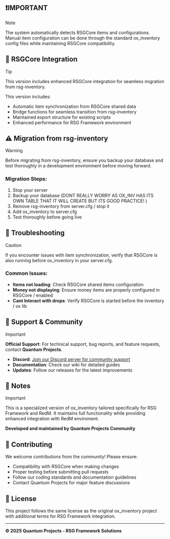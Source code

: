## ❗IMPORTANT
> [!NOTE]
> The system automatically detects RSGCore items and configurations. Manual item configuration can be done through the standard ox_inventory config files while maintaining RSGCore compatibility.

## 🔗 RSGCore Integration
> [!TIP]
> This version includes enhanced RSGCore integration for seamless migration from rsg-inventory.

This version includes:
- Automatic item synchronization from RSGCore shared data
- Bridge functions for seamless transition from rsg-inventory
- Maintained export structure for existing scripts
- Enhanced performance for RSG Framework environment

## ⚠️ Migration from rsg-inventory
> [!WARNING]
> Before migrating from rsg-inventory, ensure you backup your database and test thoroughly in a development environment before moving forward.

### Migration Steps:
1. Stop your server
2. Backup your database (DONT REALLY WORRY AS OX_INV HAS ITS OWN TABLE THAT IT WILL CREATE BUT ITS GOOD PRACTICE! )
3. Remove rsg-inventory from server.cfg / stop it
4. Add ox_inventory to server.cfg
5. Test thoroughly before going live

## 🐛 Troubleshooting
> [!CAUTION]
> If you encounter issues with item synchronization, verify that RSGCore is also running before ox_inventory in your server.cfg.

### Common Issues:
- **Items not loading**: Check RSGCore shared items configuration
- **Money not displaying**: Ensure money items are properly configured in RSGCore / enabled
- **Cant Interact with drops**: Verify RSGCore is started before the inventory / ox lib

## 💬 Support & Community
> [!IMPORTANT]
> **Official Support**: For technical support, bug reports, and feature requests, contact **Quantum Projects**.

- **Discord**: [Join our Discord server for community support](https://discord.gg/kJ8ZrGM8TS)
- **Documentation**: Check our wiki for detailed guides 
- **Updates**: Follow our releases for the latest improvements

## 📝 Notes
> [!IMPORTANT]
> This is a specialized version of ox_inventory tailored specifically for RSG Framework and RedM. It maintains full functionality while providing enhanced integration with RedM enviroment.

**Developed and maintained by Quantum Projects Community**

## 🤝 Contributing
We welcome contributions from the community! Please ensure:
- Compatibility with RSGCore when making changes
- Proper testing before submitting pull requests
- Follow our coding standards and documentation guidelines
- Contact Quantum Projects for major feature discussions

## 📄 License
This project follows the same license as the original ox_inventory project with additional terms for RSG Framework integration.

---
**© 2025 Quantum Projects - RSG Framework Solutions**
